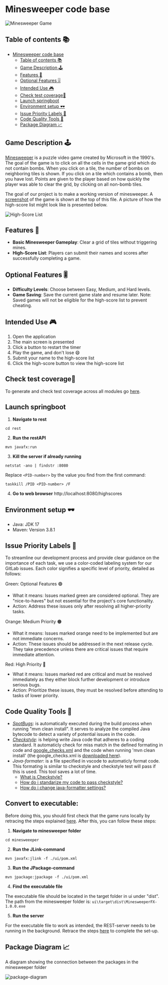 # Minesweeper code base

![Minesweeper Game](../pictures/minesweeper_game.png)

## Table of contents 📚

- [Minesweeper code base](#minesweeper-code-base)
  - [Table of contents 📚](#table-of-contents-📚)
  - [Game Description 🕹️](#game-description-️🕹️)
  - [Features 🎈](#features-)
  - [Optional Features 🎚️](#optional-features-🎚️)
  - [Intended Use 🎮](#intended-use-)
  - [Check test coverage🧪](#check-test-coverage🧪)
  - [Launch springboot](#launch-springboot)
  - [Environment setup 🕶️](#environment-setup-️🕶️)
  - [Issue Priority Labels 🚩](#issue-priority-labels-🚩)
  - [Code Quality Tools 🔨](#code-quality-tools-🔨)
  - [Package Diagram 📈](#package-diagram-📈)

## Game Description 🕹️

[Minesweeper](<https://en.wikipedia.org/wiki/Minesweeper_(video_game)>) is a puzzle video game created by Microsoft in the 1990's.
The goal of the game is to click on all the cells in the game grid which do not contain bombs.
When you click on a tile, the number of bombs on neighboring tiles is shown.
If you click on a tile which contains a bomb, then you have lost.
Points are given to the player based on how quickly the player was able to clear the grid, by clicking on all non-bomb tiles.

The goal of our project is to make a working version of minesweeper.
A [screenshot](#minesweeper-code-base) of the game is shown at the top of this file.
A picture of how the high-score list might look like is presented below.

![High-Score List](../pictures/leaderboard.png)

## Features 🎈

- **Basic Minesweeper Gameplay**: Clear a grid of tiles without triggering mines.
- **High-Score List**: Players can submit their names and scores after successfully completing a game.

## Optional Features 🎚️

- **Difficulty Levels**: Choose between Easy, Medium, and Hard levels.
- **Game Saving**: Save the current game state and resume later. Note: Saved games will not be eligible for the high-score list to prevent cheating.

## Intended Use 🎮

1. Open the application
2. The main screen is presented
3. Click a button to restart the timer
4. Play the game, and don't lose 😄
5. Submit your name to the high-score list
6. Click the high-score button to view the high-score list

## Check test coverage🧪

To generate and check test coverage across all modules go [here](./coverage/README.md#generate-coverage-raport-🧪).

## Launch springboot

1. **Navigate to rest**

```
cd rest
```

2. **Run the restAPI**

```
mvn javafx:run
```

3. **Kill the server if already running**

```
netstat -ano | findstr :8080
```

Replace `<PID-number>` by the value you find from the first command:

```
taskkill /PID <PID-number> /F
```

4. **Go to web browser**
   http://localhost:8080/highscores

## Environment setup 🕶️

- Java: JDK 17
- Maven: Version 3.8.1

## Issue Priority Labels 🚩

To streamline our development process and provide clear guidance on the importance of each task, we use a color-coded labeling system for our GitLab issues. Each color signifies a specific level of priority, detailed as follows:

Green: Optional Features 🟢

- What it means: Issues marked green are considered optional. They are "nice-to-haves" but not essential for the project's core functionality.
- Action: Address these issues only after resolving all higher-priority tasks.

Orange: Medium Priority 🟠

- What it means: Issues marked orange need to be implemented but are not immediate concerns.
- Action: These issues should be addressed in the next release cycle. They take precedence unless there are critical issues that require immediate attention.

Red: High Priority 🔴

- What it means: Issues marked red are critical and must be resolved immediately as they either block further development or introduce serious bugs.
- Action: Prioritize these issues, they must be resolved before attending to tasks of lower priority.

## Code Quality Tools 🔨

- _[SpotBugs](https://spotbugs.github.io/)_: is automatically executed during the build process when running "mvn clean install". It serves to analyze the compiled Java bytecode to detect a variety of potential issues in the code.
- _[Checkstyle](https://checkstyle.sourceforge.io/)_: is helping write Java code that adheres to a coding standard. It automaticly check for miss match in the defined formating in code and [google_checks.xml](./google_checks.xml) and the code when running 'mvn clean install' (the google_checks.xml is [downloaded here](https://github.com/checkstyle/checkstyle/blob/master/src/main/resources/google_checks.xml)).
- _Java-formater_: is a file specified in vscode to automaticly format code. This formating is similar to checkstyle and checkstyle test will pass if this is used. This tool saves a lot of time.
  - [What is Checkstyle?](./FAQ.md#what-is-checkstyle)
  - [How do i standarize my code to pass checkstyle?](./FAQ.md#how-do-i-standarize-my-code-to-pass-checkstyle)
  - [How do i change java-formatter settings?](./FAQ.md#how-do-i-change-java-formatter-settings)

## Convert to executable:

Before doing this, you should first check that the game runs locally by retracing the steps explained [here](../README.md#how-to-run-the-game-localy-🚂). After this, you can follow these steps:

1. **Navigate to minesweeper folder**

```
cd minesweeeper
```

2. **Run the JLink-command**

```
mvn javafx:jlink -f ./ui/pom.xml
```

3. **Run the JPackage-command**

```
mvn jpackage:jpackage -f ./ui/pom.xml
```

4. **Find the executable file**

The executable file should be located in the target folder in ui under "dist". The path from the minesweeper folder is:
`ui\target\dist\MinesweeperFX-1.0.0.exe`

5. **Run the server**

For the executable file to work as intended, the REST-server needs to be running in the background. Retrace the steps [here](#launch-springboot) to complete the set-up.

## Package Diagram 📈

A diagram showing the connection between the packages in the minesweeper folder

![package-diagram](../pictures/diagrams/packageDiagram.png)

